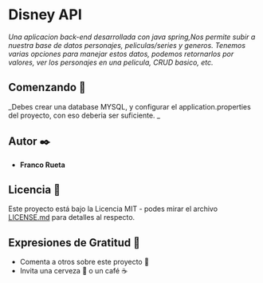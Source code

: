 # Disney API

_Una aplicacion back-end desarrollada con java spring,Nos permite subir a nuestra base de datos personajes, peliculas/series
y generos. Tenemos varias opciones para manejar estos datos, podemos retornarlos por valores, ver los personajes en una pelicula, CRUD basico, etc._

## Comenzando 🚀

_Debes crear una database MYSQL, y configurar el application.properties del proyecto, con eso deberia ser suficiente. _


## Autor ✒️

* **Franco Rueta**


## Licencia 📄

Este proyecto está bajo la Licencia MIT - podes mirar el archivo [LICENSE.md](LICENSE.md) para detalles al respecto.

## Expresiones de Gratitud 🎁

* Comenta a otros sobre este proyecto 📢
* Invita una cerveza 🍺 o un café ☕

